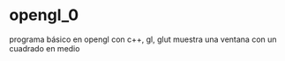 # opengl_0
programa básico en opengl con c++, gl, glut
muestra una ventana con un cuadrado en medio
